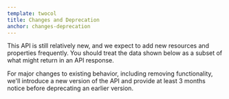 ```yaml
---
template: twocol
title: Changes and Deprecation
anchor: changes-deprecation
---
```


This API is still relatively new, and we expect to add new resources and properties frequently. You should treat the data shown below as a subset of what might return in an API response.

For major changes to existing behavior, including removing functionality, we'll introduce a new version of the API and provide at least 3 months notice before deprecating an earlier version.
